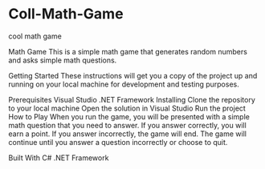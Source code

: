 # Coll-Math-Game
cool math game


Math Game
This is a simple math game that generates random numbers and asks simple math questions.

Getting Started
These instructions will get you a copy of the project up and running on your local machine for development and testing purposes.

Prerequisites
Visual Studio
.NET Framework
Installing
Clone the repository to your local machine
Open the solution in Visual Studio
Run the project
How to Play
When you run the game, you will be presented with a simple math question that you need to answer. If you answer correctly, you will earn a point. If you answer incorrectly, the game will end. The game will continue until you answer a question incorrectly or choose to quit.

Built With
C#
.NET Framework
